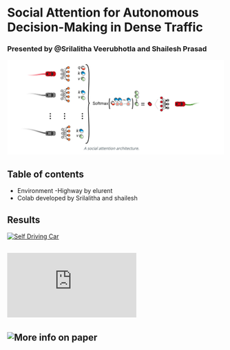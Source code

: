 # Social Attention for Autonomous Decision-Making in Dense Traffic
### Presented by @Srilalitha Veerubhotla and Shailesh Prasad 



<p align="center">
  <img width="800" height=""800 src="https://github.com/srilalithaveerubhotla/Automated_Car_Driving_Self_Parking_DeepQNetwork/blob/main/pictures/Screen%20Shot%202020-12-08%20at%208.20.36%20PM.png" "Social Attention Architecture for building Self Driving car in a Intersection Environment !">
</p>

## Table of contents

  - Environment -Highway by elurent 
  - Colab developed by Srilalitha and shailesh
## Results 

   [![Self Driving Car](https://github.com/srilalithaveerubhotla/Automated_Car_Driving_Self_Parking_DeepQNetwork/blob/main/pictures/0.jpg)](https://github.com/srilalithaveerubhotla/Automated_Car_Driving_Self_Parking_DeepQNetwork/blob/main/pictures/download.mp4)


## ![Motivated Research paper](https://arxiv.org/pdf/1911.12250.pdf)
## ![More info on paper](https://eleurent.github.io/social-attention/)
 

